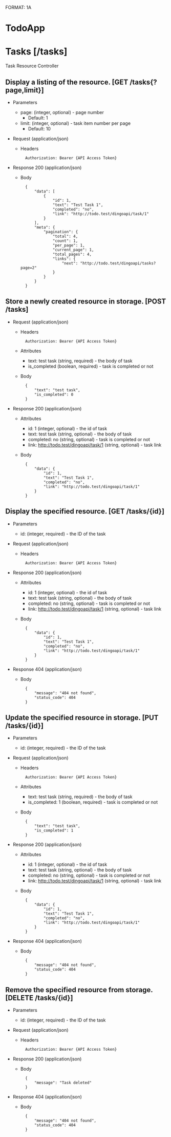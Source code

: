 FORMAT: 1A

# TodoApp

# Tasks [/tasks]
Task Resource Controller

## Display a listing of the resource. [GET /tasks{?page,limit}]


+ Parameters
    + page: (integer, optional) - page number
        + Default: 1
    + limit: (integer, optional) - task item number per page
        + Default: 10

+ Request (application/json)
    + Headers

            Authorization: Bearer {API Access Token}

+ Response 200 (application/json)
    + Body

            {
                "data": [
                    {
                        "id": 1,
                        "text": "Test Task 1",
                        "completed": "no",
                        "link": "http://todo.test/dingoapi/task/1"
                    }
                ],
                "meta": {
                    "pagination": {
                        "total": 4,
                        "count": 1,
                        "per_page": 1,
                        "current_page": 1,
                        "total_pages": 4,
                        "links": {
                            "next": "http://todo.test/dingoapi/tasks?page=2"
                        }
                    }
                }
            }

## Store a newly created resource in storage. [POST /tasks]


+ Request (application/json)
    + Headers

            Authorization: Bearer {API Access Token}

    + Attributes
        + text: test task (string, required) - the body of task
        + is_completed (boolean, required) - task is completed or not
    + Body

            {
                "text": "test task",
                "is_completed": 0
            }

+ Response 200 (application/json)

    + Attributes
        + id: 1 (integer, optional) - the id of task
        + text: test task (string, optional) - the body of task
        + completed: no (string, optional) - task is completed or not
        + link: http://todo.test/dingoapi/task/1 (string, optional) - task link
    + Body

            {
                "data": {
                    "id": 1,
                    "text": "Test Task 1",
                    "completed": "no",
                    "link": "http://todo.test/dingoapi/task/1"
                }
            }

## Display the specified resource. [GET /tasks/{id}]


+ Parameters
    + id: (integer, required) - the ID of the task

+ Request (application/json)
    + Headers

            Authorization: Bearer {API Access Token}

+ Response 200 (application/json)

    + Attributes
        + id: 1 (integer, optional) - the id of task
        + text: test task (string, optional) - the body of task
        + completed: no (string, optional) - task is completed or not
        + link: http://todo.test/dingoapi/task/1 (string, optional) - task link
    + Body

            {
                "data": {
                    "id": 1,
                    "text": "Test Task 1",
                    "completed": "no",
                    "link": "http://todo.test/dingoapi/task/1"
                }
            }

+ Response 404 (application/json)
    + Body

            {
                "message": "404 not found",
                "status_code": 404
            }

## Update the specified resource in storage. [PUT /tasks/{id}]


+ Parameters
    + id: (integer, required) - the ID of the task

+ Request (application/json)
    + Headers

            Authorization: Bearer {API Access Token}

    + Attributes
        + text: test task (string, required) - the body of task
        + is_completed: 1 (boolean, required) - task is completed or not
    + Body

            {
                "text": "test task",
                "is_completed": 1
            }

+ Response 200 (application/json)

    + Attributes
        + id: 1 (integer, optional) - the id of task
        + text: test task (string, optional) - the body of task
        + completed: no (string, optional) - task is completed or not
        + link: http://todo.test/dingoapi/task/1 (string, optional) - task link
    + Body

            {
                "data": {
                    "id": 1,
                    "text": "Test Task 1",
                    "completed": "no",
                    "link": "http://todo.test/dingoapi/task/1"
                }
            }

+ Response 404 (application/json)
    + Body

            {
                "message": "404 not found",
                "status_code": 404
            }

## Remove the specified resource from storage. [DELETE /tasks/{id}]


+ Parameters
    + id: (integer, required) - the ID of the task

+ Request (application/json)
    + Headers

            Authorization: Bearer {API Access Token}

+ Response 200 (application/json)
    + Body

            {
                "message": "Task deleted"
            }

+ Response 404 (application/json)
    + Body

            {
                "message": "404 not found",
                "status_code": 404
            }